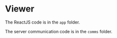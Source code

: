 # Viewer

The ReactJS code is in the `app` folder.

The server communication code is in the `comms` folder.
